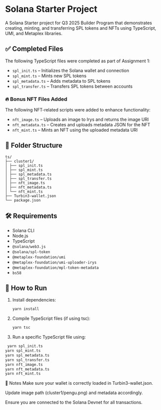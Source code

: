 # Solana Starter Project

A Solana Starter project for Q3 2025 Builder Program that demonstrates creating, minting, and transferring SPL tokens and NFTs using TypeScript, UMI, and Metaplex libraries.

## ✅ Completed Files 

The following TypeScript files were completed as part of Assignment 1:

- `spl_init.ts` – Initializes the Solana wallet and connection  
- `spl_mint.ts` – Mints new SPL tokens  
- `spl_metadata.ts` – Adds metadata to SPL tokens  
- `spl_transfer.ts` – Transfers SPL tokens between accounts

### 🔥 Bonus NFT Files Added
The following NFT-related scripts were added to enhance functionality:

- `nft_image.ts` – Uploads an image to Irys and returns the image URI  
- `nft_metadata.ts` – Creates and uploads metadata JSON for the NFT  
- `nft_mint.ts` – Mints an NFT using the uploaded metadata URI  

## 📁 Folder Structure
```
ts/
├── cluster1/
│ ├── spl_init.ts
│ ├── spl_mint.ts
│ ├── spl_metadata.ts
│ ├── spl_transfer.ts
│ ├── nft_image.ts
│ ├── nft_metadata.ts
│ └── nft_mint.ts
├── Turbin3-wallet.json
└── package.json
```

## 🛠️ Requirements

- Solana CLI  
- Node.js  
- TypeScript  
- `@solana/web3.js`  
- `@solana/spl-token`  
- `@metaplex-foundation/umi`  
- `@metaplex-foundation/umi-uploader-irys`  
- `@metaplex-foundation/mpl-token-metadata`  
- `bs58`


## 🚀 How to Run

1. Install dependencies:

   ```bash
   yarn install
    ```

2. Compile TypeScript files (if using tsc):

   ```bash
   yarn tsc
   ```

3. Run a specific TypeScript file using:

  ```bash
   yarn spl_init.ts
yarn spl_mint.ts
yarn spl_metadata.ts
yarn spl_transfer.ts
yarn nft_image.ts
yarn nft_metadata.ts
yarn nft_mint.ts
   ```
📌 Notes
Make sure your wallet is correctly loaded in Turbin3-wallet.json.

Update image path (cluster1/pengu.png) and metadata accordingly.

Ensure you are connected to the Solana Devnet for all transactions.
